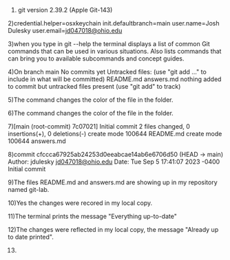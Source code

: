 1) git version 2.39.2 (Apple Git-143)

2)credential.helper=osxkeychain 
init.defaultbranch=main 
user.name=Josh Dulesky 
user.email=jd047018@ohio.edu

3)when you type in git --help the terminal displays a list of common Git commands that can be used in various situations. Also lists commands that can bring you to available subcommands and concept guides. 

4)On branch main
No commits yet
Untracked files:
  (use "git add <file>..." to include in what will be committed)
        README.md
        answers.md
nothing added to commit but untracked files present (use "git add" to track)

5)The command changes the color of the file in the folder.

6)The command changes the color of the file in the folder.

7)[main (root-commit) 7c07021] Initial commit
 2 files changed, 0 insertions(+), 0 deletions(-)
 create mode 100644 README.md
 create mode 100644 answers.md

8)commit cfccca67925ab24253d0eeabcae14ab6e6706d50 (HEAD -> main)
Author: jdulesky <jd047018@ohio.edu>
Date:   Tue Sep 5 17:41:07 2023 -0400
Initial commit

9)The files README.md and answers.md are showing up in my repository named git-lab.

10)Yes the changes were recored in my local copy.

11)The terminal prints the message "Everything up-to-date"

12)The changes were reflected in my local copy, the message "Already up to date printed".

13)